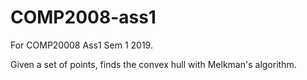 # COMP2008-ass1

For COMP20008 Ass1 Sem 1 2019.

Given a set of points, finds the convex hull with Melkman's algorithm.

